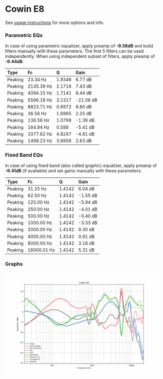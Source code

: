 # Cowin E8
See [usage instructions](https://github.com/jaakkopasanen/AutoEq#usage) for more options and info.

### Parametric EQs
In case of using parametric equalizer, apply preamp of **-9.58dB** and build filters manually
with these parameters. The first 5 filters can be used independently.
When using independent subset of filters, apply preamp of **-9.44dB**.

| Type    | Fc         |      Q | Gain      |
|:--------|:-----------|:-------|:----------|
| Peaking | 23.34 Hz   | 1.9346 | 6.77 dB   |
| Peaking | 2135.39 Hz | 2.1716 | 7.43 dB   |
| Peaking | 4094.15 Hz | 1.7141 | 8.44 dB   |
| Peaking | 5566.18 Hz | 3.1317 | -21.06 dB |
| Peaking | 8823.71 Hz | 0.6972 | 8.80 dB   |
| Peaking | 36.56 Hz   | 1.6965 | 2.25 dB   |
| Peaking | 136.56 Hz  | 1.0798 | -1.36 dB  |
| Peaking | 164.94 Hz  | 0.588  | -5.41 dB  |
| Peaking | 1077.62 Hz | 4.8247 | -4.81 dB  |
| Peaking | 1498.23 Hz | 3.6856 | 2.83 dB   |

### Fixed Band EQs
In case of using fixed band (also called graphic) equalizer, apply preamp of **-9.41dB**
(if available) and set gains manually with these parameters.

| Type    | Fc          |      Q | Gain     |
|:--------|:------------|:-------|:---------|
| Peaking | 31.25 Hz    | 1.4142 | 6.04 dB  |
| Peaking | 62.50 Hz    | 1.4142 | -1.55 dB |
| Peaking | 125.00 Hz   | 1.4142 | -5.94 dB |
| Peaking | 250.00 Hz   | 1.4142 | -4.01 dB |
| Peaking | 500.00 Hz   | 1.4142 | -0.40 dB |
| Peaking | 1000.00 Hz  | 1.4142 | -3.33 dB |
| Peaking | 2000.00 Hz  | 1.4142 | 9.30 dB  |
| Peaking | 4000.00 Hz  | 1.4142 | 0.91 dB  |
| Peaking | 8000.00 Hz  | 1.4142 | 3.18 dB  |
| Peaking | 16000.01 Hz | 1.4142 | 5.31 dB  |

### Graphs
![](./Cowin%20E8.png)